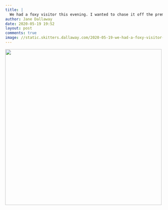 ```yaml
---
title: |
  We had a foxy visitor this evening. I wanted to chase it off the premises but it left of its own accord
author: Jane Dallaway
date: 2020-05-19 19:52
layout: post
comments: true
image: //static.skitters.dallaway.com/2020-05-19-we-had-a-foxy-visitor-this-evening--i-wanted-to-chase-it-off-the-premises-but-it-left-of-its-own-accord-thumb-1-IMG-0609.JPG
---
```


<div>
        <a href="//static.skitters.dallaway.com/2020-05-19-we-had-a-foxy-visitor-this-evening--i-wanted-to-chase-it-off-the-premises-but-it-left-of-its-own-accord-fullsize-1-IMG-0609.JPG">
          <img src="//static.skitters.dallaway.com/2020-05-19-we-had-a-foxy-visitor-this-evening--i-wanted-to-chase-it-off-the-premises-but-it-left-of-its-own-accord-thumb-1-IMG-0609.JPG" width="500" height="500"/>
        </a>
      </div>


  
      
